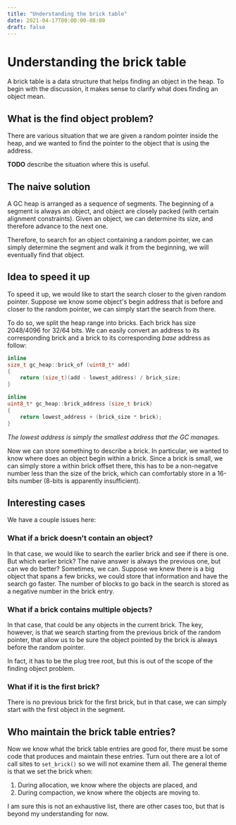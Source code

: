 ```yaml
---
title: "Understanding the brick table"
date: 2021-04-17T00:00:00-08:00
draft: false
---
```


# Understanding the brick table

A brick table is a data structure that helps finding an object in the heap. To begin with the discussion, it makes sense to clarify what does finding an object mean.

## What is the find object problem?
There are various situation that we are given a random pointer inside the heap, and we wanted to find the pointer to the object that is using the address. 

**TODO** describe the situation where this is useful.

## The naive solution
A GC heap is arranged as a sequence of segments. The beginning of a segment is always an object, and object are closely packed (with certain alignment constraints). Given an object, we can determine its size, and therefore advance to the next one.

Therefore, to search for an object containing a random pointer, we can simply determine the segment and walk it from the beginning, we will eventually find that object.

## Idea to speed it up
To speed it up, we would like to start the search closer to the given random pointer. Suppose we know some object's begin address that is before and closer to the random pointer, we can simply start the search from there.

To do so, we split the heap range into bricks. Each brick has size 2048/4096 for 32/64 bits. We can easily convert an address to its corresponding brick and a brick to its corresponding *base* address as follow:

```c++
inline
size_t gc_heap::brick_of (uint8_t* add)
{
    return (size_t)(add - lowest_address) / brick_size;
}

inline
uint8_t* gc_heap::brick_address (size_t brick)
{
    return lowest_address + (brick_size * brick);
}
```

*The lowest address is simply the smallest address that the GC manages.*

Now we can store something to describe a brick. In particular, we wanted to know where does an object begin within a brick. Since a brick is small, we can simply store a within brick offset there, this has to be a non-negatve number less than the size of the brick, which can comfortably store in a 16-bits number (8-bits is apparently insufficient).

## Interesting cases

We have a couple issues here:

### What if a brick doesn't contain an object? 

In that case, we would like to search the earlier brick and see if there is one. But which earlier brick? The naive answer is always the previous one, but can we do better? Sometimes, we can. Suppose we knew there is a big object that spans a few bricks, we could store that information and have the search go faster. The number of blocks to go back in the search is stored as a negative number in the brick entry. 

### What if a brick contains multiple objects?

In that case, that could be any objects in the current brick. The key, however, is that we search starting from the previous brick of the random pointer, that allow us to be sure the object pointed by the brick is always before the random pointer. 

In fact, it has to be the plug tree root, but this is out of the scope of the finding object problem.

### What if it is the first brick?
There is no previous brick for the first brick, but in that case, we can simply start with the first object in the segment.

## Who maintain the brick table entries?

Now we know what the brick table entries are good for, there must be some code that produces and maintain these entries. Turn out there are a lot of call sites to `set_brick()` so we will not examine them all. The general theme is that we set the brick when:

1. During allocation, we know where the objects are placed, and
2. During compaction, we know where the objects are moving to.

I am sure this is not an exhaustive list, there are other cases too, but that is beyond my understanding for now.